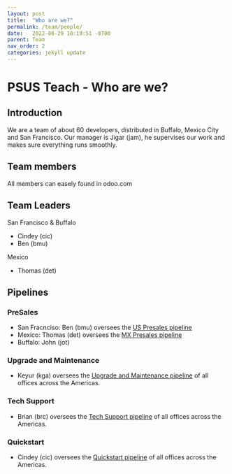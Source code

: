 ```yaml
---
layout: post
title:  "Who are we?"
permalink: /team/people/
date:   2022-08-29 10:19:51 -0700
parent: Team
nav_order: 2
categories: jekyll update
---
```



# PSUS Teach - Who are we?

## Introduction

We are a team of about 60 developers, distributed in Buffalo, Mexico City and San Francisco. Our manager is Jigar (jam), he supervises our work and makes sure everything runs smoothly.

## Team members

All members can easely found in odoo.com


## Team Leaders

San Francisco & Buffalo
- Cindey (cic)
- Ben (bmu)

Mexico
- Thomas (det)

## Pipelines
### PreSales
- San Fracnciso: Ben (bmu) oversees the [US Presales pipeline](https://www.odoo.com/web#menu_id=4720&cids=1&action=333&active_id=3138&model=project.task&view_type=kanban)
- Mexico: Thomas (det) oversees the [MX Presales pipeline](https://www.odoo.com/web#menu_id=4720&cids=1&action=333&active_id=3652&model=project.task&view_type=kanban)
- Buffalo: John (jot)
### Upgrade and Maintenance
- Keyur (kga) oversees the [Upgrade and Maintenance pipeline](https://www.odoo.com/web#menu_id=4720&cids=1&action=333&active_id=3137&model=project.task&view_type=kanban) of all offices across the Americas.
### Tech Support
- Brian (brc) oversees the [Tech Support pipeline](https://www.odoo.com/web#menu_id=4720&cids=1&action=333&active_id=1415&model=project.task&view_type=kanban) of all offices across the Americas.
### Quickstart
- Cindey (cic) oversees the [Quickstart pipeline](https://www.odoo.com/web#menu_id=4720&cids=1&action=333&active_id=360&model=project.task&view_type=kanban) of all offices across the Americas.
